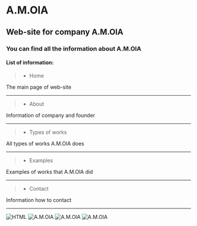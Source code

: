 # A.M.OlA

## Web-site for company A.M.OlA

### You can find all the information about A.M.OlA

#### List of information:
> * Home 

The main page of web-site
____

> * About

Information of company and founder
___
> * Types of works

All types of works A.M.OlA does
___
> * Examples

Examples of works that A.M.OlA did
___
> * Contact

Information how to contact
___

![HTML](https://cdn2.iconfinder.com/data/icons/black-file-type/512/file__html__web_-128.png)
![A.M.OlA](https://cdn0.iconfinder.com/data/icons/free-construction-tools/113/CONSTRUCTION_TOOL_TOOLS_WORK_HAMMER_PAINT_BUILDING-10-128.png "A.M.OlA")
![A.M.OlA](https://cdn0.iconfinder.com/data/icons/free-construction-tools/113/CONSTRUCTION_TOOL_TOOLS_WORK_HAMMER_PAINT_BUILDING-09-128.png "A.M.OlA")
![A.M.OlA](https://cdn0.iconfinder.com/data/icons/free-construction-tools/113/CONSTRUCTION_TOOL_TOOLS_WORK_HAMMER_PAINT_BUILDING-02-128.png "A.M.OlA")
